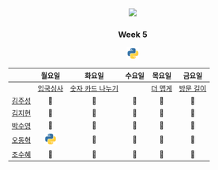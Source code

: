 <div align="center">
  <h3><img src="https://user-images.githubusercontent.com/46666296/133788774-1bba4108-db05-4d35-88ac-e355f29040a0.png"></h3>

  ### <center>**Week 5**</center>
  <!--Python-->
  <img src="https://raw.githubusercontent.com/vscode-icons/vscode-icons/master/icons/file_type_python.svg" height="25"/>
  
  <!--문제를 풀었으면 위의 아이콘을 복사해서 붙여넣기-->
  <!--링크 삽입할 때 Forked Repo(개인 저장소)가 아닌 Remote Repo(원본 저장소) 주소를 붙여넣을 것-->
  ||월요일|화요일|수요일|목요일|금요일|
  |:---------------:|:---------------:|:---------------:|:---------------:|:---------------:|:---------------:|
  ||[입국심사](https://school.programmers.co.kr/learn/courses/30/lessons/43238)|[숫자 카드 나누기](https://school.programmers.co.kr/learn/courses/30/lessons/135807)|[]()|[더 맵게](https://school.programmers.co.kr/learn/courses/30/lessons/42626)|[방문 길이](https://school.programmers.co.kr/learn/courses/30/lessons/49994)|
  |[김주성](https://github.com/kjs2109)| 🧠 | 🧠 | 🧠 | 🧠 | 🧠 |
  |[김지현](https://github.com/codehyunn)| 🧠 | 🧠 | 🧠 | 🧠 | 🧠 |
  |[박수영](https://github.com/nstalways)| 🧠 | 🧠 | 🧠 | 🧠 | 🧠 |
  |[오동혁](https://github.com/97DongHyeokOH)|[<img src="https://raw.githubusercontent.com/vscode-icons/vscode-icons/master/icons/file_type_python.svg" height="25"/>](./입국심사_오동혁.py)| 🧠 | 🧠 | 🧠 | 🧠 |
  |[조수혜](https://github.com/suhyehye)| 🧠 | 🧠 | 🧠 | 🧠 | 🧠 |
</div>
